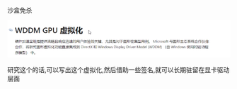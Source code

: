 沙盒免杀

![image-20230724003910466](img/image-20230724003910466.png)

研究这个的话,可以写出这个虚拟化,然后借助一些签名,就可以长期驻留在显卡驱动层面